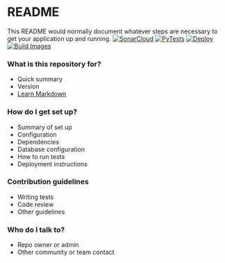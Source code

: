 # README #

This README would normally document whatever steps are necessary to get your application up and running.
[![SonarCloud](https://github.com/Fowthy/StudioNest-API/actions/workflows/SonarQube.yml/badge.svg)](https://github.com/Fowthy/StudioNest-API/actions/workflows/SonarQube.yml)
[![PyTests](https://github.com/Fowthy/StudioNest-API/actions/workflows/PyTests.yml/badge.svg)](https://github.com/Fowthy/StudioNest-API/actions/workflows/PyTests.yml)
[![Deploy](https://github.com/Fowthy/StudioNest-API/actions/workflows/deploy.yml/badge.svg)](https://github.com/Fowthy/StudioNest-API/actions/workflows/deploy.yml)
[![Build Images](https://github.com/Fowthy/StudioNest-API/actions/workflows/Build.yml/badge.svg)](https://github.com/Fowthy/StudioNest-API/actions/workflows/Build.yml)
### What is this repository for? ###

* Quick summary
* Version
* [Learn Markdown](https://bitbucket.org/tutorials/markdowndemo)

### How do I get set up? ###

* Summary of set up
* Configuration
* Dependencies
* Database configuration
* How to run tests
* Deployment instructions

### Contribution guidelines ###

* Writing tests
* Code review
* Other guidelines

### Who do I talk to? ###

* Repo owner or admin
* Other community or team contact